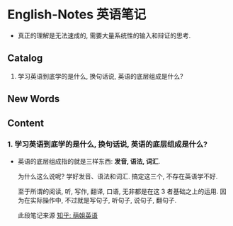 # English-Notes 英语笔记

- 真正的理解是无法速成的, 需要大量系统性的输入和辩证的思考.


## Catalog
1. 学习英语到底学的是什么, 换句话说, 英语的底层组成是什么?


## New Words





## Content

### 1. 学习英语到底学的是什么, 换句话说, 英语的底层组成是什么?
- 英语的底层组成指的就是三样东西: **发音, 语法, 词汇**.
  
  为什么这么说呢? 学好发音、语法和词汇. 搞定这三个, 不存在英语学不好. 
  
  至于所谓的阅读, 听, 写作, 翻译, 口语, 无非都是在这 3 者基础之上的运用. 因为在实际操作中, 不过就是写句子, 听句子, 说句子, 翻句子. 
  
  此段笔记来源 [知乎: 萌姐英语](https://www.zhihu.com/question/59148385/answer/1140437392)



